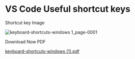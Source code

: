 #  VS Code Useful shortcut keys




Shortcut key Image

![keyboard-shortcuts-windows 1_page-0001](https://user-images.githubusercontent.com/103892160/229122194-5814573c-75f7-418a-b094-038b2de8e468.jpg)






Download Now PDF 

[keyboard-shortcuts-windows (1).pdf](https://github.com/mdsoamd/git-using-commands/files/11121786/keyboard-shortcuts-windows.1.pdf)


